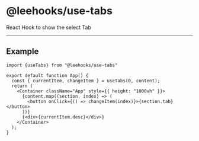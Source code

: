 # @leehooks/use-tabs

React Hook to show the select Tab

---

## Example

```
import {useTabs} from "@leehooks/use-tabs"

export default function App() {
  const { currentItem, changeItem } = useTabs(0, content);
  return (
    <Container className="App" style={{ height: "1000vh" }}>
      {content.map((section, index) => (
        <button onClick={() => changeItem(index)}>{section.tab}</button>
      ))}
      {<div>{currentItem.desc}</div>}
    </Container>
  );
}
```
